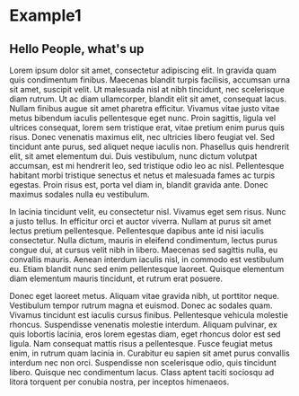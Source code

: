 # Example1 

## Hello People, what's up

Lorem ipsum dolor sit amet, consectetur adipiscing elit. In gravida quam quis condimentum finibus. Maecenas blandit turpis facilisis, accumsan urna sit amet, suscipit velit. Ut malesuada nisl at nibh tincidunt, nec scelerisque diam rutrum. Ut ac diam ullamcorper, blandit elit sit amet, consequat lacus. Nullam finibus augue sit amet pharetra efficitur. Vivamus vitae justo vitae metus bibendum iaculis pellentesque eget nunc. Proin sagittis, ligula vel ultrices consequat, lorem sem tristique erat, vitae pretium enim purus quis risus. Donec venenatis maximus elit, nec ultricies libero feugiat vel. Sed tincidunt ante purus, sed aliquet neque iaculis non. Phasellus quis hendrerit elit, sit amet elementum dui. Duis vestibulum, nunc dictum volutpat accumsan, est mi hendrerit leo, sed tristique odio leo ac nisl. Pellentesque habitant morbi tristique senectus et netus et malesuada fames ac turpis egestas. Proin risus est, porta vel diam in, blandit gravida ante. Donec maximus sodales nulla eu vestibulum.

In lacinia tincidunt velit, eu consectetur nisl. Vivamus eget sem risus. Nunc a justo tellus. In efficitur orci et auctor viverra. Nullam at purus sit amet lectus pretium pellentesque. Pellentesque dapibus ante id nisi iaculis consectetur. Nulla dictum, mauris in eleifend condimentum, lectus purus congue dui, at cursus velit nibh in libero. Maecenas sed sagittis nulla, eu convallis mauris. Aenean interdum iaculis nisl, in commodo est vestibulum eu. Etiam blandit nunc sed enim pellentesque laoreet. Quisque elementum diam elementum mauris tincidunt, et rutrum erat posuere.

Donec eget laoreet metus. Aliquam vitae gravida nibh, ut porttitor neque. Vestibulum tempor rutrum magna et euismod. Donec ac sodales quam. Vivamus tincidunt est iaculis cursus finibus. Pellentesque vehicula molestie rhoncus. Suspendisse venenatis molestie interdum. Aliquam pulvinar, ex quis lobortis lacinia, eros lorem egestas diam, eget rhoncus dolor est sed ligula. Nam consequat mattis risus a pellentesque. Fusce feugiat metus enim, in rutrum quam lacinia in. Curabitur eu sapien sit amet purus convallis interdum nec non orci. Suspendisse non scelerisque odio, quis tincidunt libero. Quisque nec condimentum lacus. Class aptent taciti sociosqu ad litora torquent per conubia nostra, per inceptos himenaeos.
